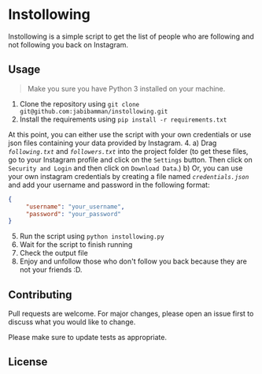# Instollowing

Instollowing is a simple script to get the list of people who are following and not following you back on Instagram.

## Usage

> Make you sure you have Python 3 installed on your machine.

1. Clone the repository using `git clone git@github.com:jabibamman/instollowing.git`
2. Install the requirements using `pip install -r requirements.txt`

At this point, you can either use the script with your own credentials or use json files containing your data provided by Instagram.
4.  a) Drag _`following.txt`_ and _`followers.txt`_ into the project folder (to get these files, go to your Instagram profile and click on the
`Settings` button. Then click on `Security and Login` and then click on `Download Data`.)
    b) Or, you can use your own instagram credentials by creating a file named _`credentials.json`_ and add your username and password in the following format:
    
```json  
{
     "username": "your_username",
     "password": "your_password"
}
```
    
   
5. Run the script using `python instollowing.py`
6. Wait for the script to finish running
7. Check the output file
8. Enjoy and unfollow those who don't follow you back because they are not your friends :D.

## Contributing

Pull requests are welcome. For major changes, please open an issue first to discuss what you would like to change.

Please make sure to update tests as appropriate.

## License
